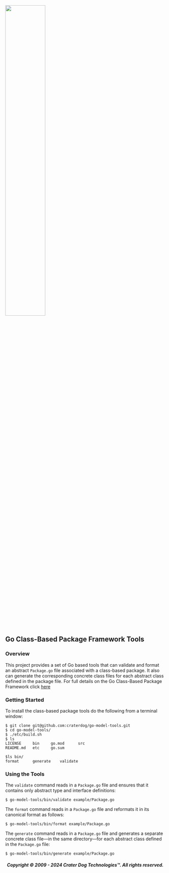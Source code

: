 <img src="https://craterdog.com/images/CraterDog.png" width="50%">

## Go Class-Based Package Framework Tools

### Overview
This project provides a set of Go based tools that can validate and format an
abstract `Package.go` file associated with a class-based package.  It also can
generate the corresponding concrete class files for each abstract class defined
in the package file.  For full details on the Go Class-Based Package Framework
click [here](https://github.com/craterdog/go-model-framework/wiki)

### Getting Started
To install the class-based package tools do the following from a terminal
window:
```
$ git clone git@github.com:craterdog/go-model-tools.git
$ cd go-model-tools/
$ ./etc/build.sh
$ ls
LICENSE		bin		go.mod		src
README.md	etc		go.sum

$ls bin/
format		generate	validate
```

### Using the Tools
The `validate` command reads in a `Package.go` file and ensures that it contains
only abstract type and interface definitions:
```
$ go-model-tools/bin/validate example/Package.go
```

The `format` command reads in a `Package.go` file and reformats it in its
canonical format as follows:
```
$ go-model-tools/bin/format example/Package.go
```

The `generate` command reads in a `Package.go` file and generates a separate
concrete class file—in the same directory—for each abstract class defined in the
`Package.go` file:
```
$ go-model-tools/bin/generate example/Package.go
```

<H5 align="center"> Copyright © 2009 - 2024  Crater Dog Technologies™. All rights reserved. </H5>
